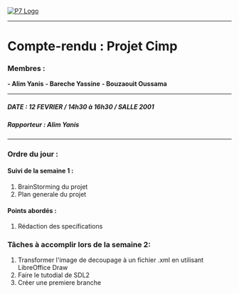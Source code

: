 [![P7 Logo](http://www.ciup.fr/wp-content/uploads/2013/10/Universit%C3%A9-Paris-Diderot.jpg "P7 Logo")](http://www.ciup.fr/wp-content/uploads/2013/10/Universit%C3%A9-Paris-Diderot.jpg "P7 Logo")

------------


# Compte-rendu  : Projet Cimp
### Membres :  
**- Alim Yanis**
**- Bareche Yassine**
**- Bouzaouit Oussama**

------------


##### DATE : 12 FEVRIER / 14h30 à 16h30 / SALLE 2001
##### Rapporteur : Alim Yanis

------------


### Ordre du jour :
#### Suivi de la semaine 1  : 
1. BrainStorming du projet
2. Plan generale du projet

#### Points abordés  : 
1. Rédaction des specifications


### Tâches à accomplir lors de la semaine 2:
1. Transformer l'image de decoupage à un fichier .xml en utilisant LibreOffice Draw 
2. Faire le tutodial de SDL2
3. Créer une premiere branche
 

